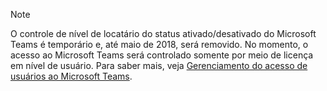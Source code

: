 > [!NOTE]
> O controle de nível de locatário do status ativado/desativado do Microsoft Teams é temporário e, até maio de 2018, será removido. No momento, o acesso ao Microsoft Teams será controlado somente por meio de licença em nível de usuário. Para saber mais, veja [Gerenciamento do acesso de usuários ao Microsoft Teams](../user-access.md).